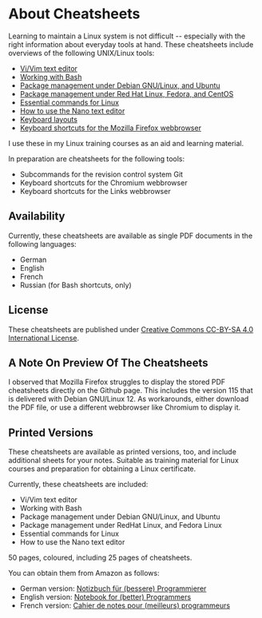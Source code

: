 # About Cheatsheets

Learning to maintain a Linux system is not difficult -- especially with the right 
information about everyday tools at hand. These cheatsheets include overviews of 
the following UNIX/Linux tools:

- [Vi/Vim text editor](https://github.com/hofmannedv/cheatsheets/tree/master/vim)
- [Working with Bash](https://github.com/hofmannedv/cheatsheets/tree/master/bash)
- [Package management under Debian GNU/Linux, and Ubuntu](https://github.com/hofmannedv/cheatsheets/tree/master/debian-package-management)
- [Package management under Red Hat Linux, Fedora, and CentOS](https://github.com/hofmannedv/cheatsheets/tree/master/redhat-package-management)
- [Essential commands for Linux](https://github.com/hofmannedv/cheatsheets/tree/master/linux-commands)
- [How to use the Nano text editor](https://github.com/hofmannedv/cheatsheets/tree/master/nano)
- [Keyboard layouts](https://github.com/hofmannedv/cheatsheets/tree/master/keyboard)
- [Keyboard shortcuts for the Mozilla Firefox webbrowser](https://github.com/hofmannedv/cheatsheets/tree/master/keyboard-firefox)

I use these in my Linux training courses as an aid and learning material.

In preparation are cheatsheets for the following tools:

- Subcommands for the revision control system Git
- Keyboard shortcuts for the Chromium webbrowser
- Keyboard shortcuts for the Links webbrowser

## Availability

Currently, these cheatsheets are available as single PDF documents in the 
following languages:

- German
- English
- French
- Russian (for Bash shortcuts, only)

## License

These cheatsheets are published under [Creative Commons CC-BY-SA 4.0 International License](https://creativecommons.org/licenses/by-sa/4.0/).

## A Note On Preview Of The Cheatsheets

I observed that Mozilla Firefox struggles to display the stored PDF cheatsheets directly on the Github page. This includes the version 115 that is delivered with Debian GNU/Linux 12. As workarounds, either download the PDF file, or use a different webbrowser like Chromium to display it.

## Printed Versions

These cheatsheets are available as printed versions, too, and include additional 
sheets for your notes. Suitable as training material for Linux courses and 
preparation for obtaining a Linux certificate.

Currently, these cheatsheets are included:

- Vi/Vim text editor
- Working with Bash
- Package management under Debian GNU/Linux, and Ubuntu
- Package management under RedHat Linux, and Fedora Linux
- Essential commands for Linux
- How to use the Nano text editor

50 pages, coloured, including 25 pages of cheatsheets.

You can obtain them from Amazon as follows:

- German version: [Notizbuch für (bessere) Programmierer](https://www.amazon.de/Notizbuch-bessere-Programmierer-Frank-Hofmann/dp/B0CJBG4GML)
- English version: [Notebook for (better) Programmers](https://www.amazon.de/Notebook-better-Programmers-Frank-Hofmann/dp/B0CPPTLLTK)
- French version: [Cahier de notes pour (meilleurs) programmeurs](https://www.amazon.fr/Cahier-notes-pour-meilleurs-programmeurs/dp/B0CVXW2C95)

